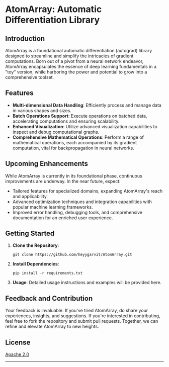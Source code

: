 # AtomArray: Automatic Differentiation Library

## Introduction

AtomArray is a foundational automatic differentiation (autograd) library designed to streamline and simplify the intricacies of gradient computations. Born out of a pivot from a neural network endeavor, AtomArray encapsulates the essence of deep learning fundamentals in a "toy" version, while harboring the power and potential to grow into a comprehensive toolset.

## Features

- **Multi-dimensional Data Handling**: Efficiently process and manage data in various shapes and sizes.
- **Batch Operations Support**: Execute operations on batched data, accelerating computations and ensuring scalability.
- **Enhanced Visualization**: Utilize advanced visualization capabilities to inspect and debug computational graphs.
- **Comprehensive Mathematical Operations**: Perform a range of mathematical operations, each accompanied by its gradient computation, vital for backpropagation in neural networks.

## Upcoming Enhancements

While AtomArray is currently in its foundational phase, continuous improvements are underway. In the near future, expect:

- Tailored features for specialized domains, expanding AtomArray's reach and applicability.
- Advanced optimization techniques and integration capabilities with popular machine learning frameworks.
- Improved error handling, debugging tools, and comprehensive documentation for an enriched user experience.

## Getting Started

1. **Clone the Repository**:
   ```
   git clone https://github.com/heyygarvit/AtomArray.git

   ```

2. **Install Dependencies**:
   ```
   pip install -r requirements.txt
   ```

3. **Usage**:
   Detailed usage instructions and examples will be provided here.

## Feedback and Contribution

Your feedback is invaluable. If you've tried AtomArray, do share your experiences, insights, and suggestions. If you're interested in contributing, feel free to fork the repository and submit pull requests. Together, we can refine and elevate AtomArray to new heights.

## License

[Apache 2.0](https://github.com/heyygarvit/AtomArray/blob/main/LICENSE)

---

